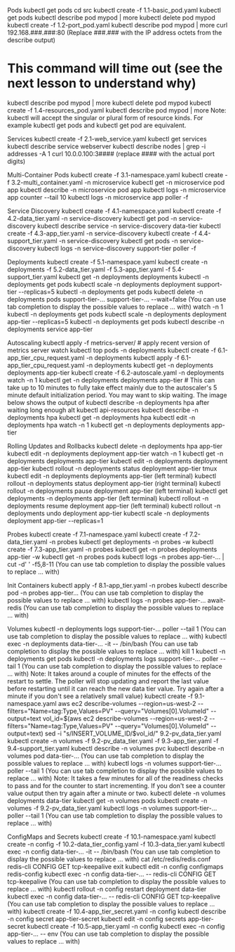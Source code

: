 Pods
kubectl get pods
cd src
kubectl create -f 1.1-basic_pod.yaml
kubectl get pods
kubectl describe pod mypod | more
kubectl delete pod mypod
kubectl create -f 1.2-port_pod.yaml
kubectl describe pod mypod | more
curl 192.168.###.###:80 (Replace ###.### with the IP address octets from the describe output)
# This command will time out (see the next lesson to understand why)
kubectl describe pod mypod | more
kubectl delete pod mypod
kubectl create -f 1.4-resources_pod.yaml
kubectl describe pod mypod | more
Note: kubectl will accept the singular or plural form of resource kinds. For example kubectl get pods and kubectl get pod are equivalent.

 

Services
kubectl create -f 2.1-web_service.yaml
kubectl get services
kubectl describe service webserver
kubectl describe nodes | grep -i addresses -A 1
curl 10.0.0.100:3#### (replace #### with the actual port digits)
 

Multi-Container Pods
kubectl create -f 3.1-namespace.yaml
kubectl create -f 3.2-multi_container.yaml -n microservice
kubectl get -n microservice pod app
kubectl describe -n microservice pod app
kubectl logs -n microservice app counter --tail 10
kubectl logs -n microservice app poller -f
 

Service Discovery
kubectl create -f 4.1-namespace.yaml
kubectl create -f 4.2-data_tier.yaml -n service-discovery
kubectl get pod -n service-discovery
kubectl describe service -n service-discovery data-tier
kubectl create -f 4.3-app_tier.yaml -n service-discovery
kubectl create -f 4.4-support_tier.yaml -n service-discovery
kubectl get pods -n service-discovery
kubectl logs -n service-discovery support-tier poller -f
 

Deployments
kubectl create -f 5.1-namespace.yaml
kubectl create -n deployments -f 5.2-data_tier.yaml -f 5.3-app_tier.yaml -f 5.4-support_tier.yaml
kubectl get -n deployments deployments
kubectl -n deployments get pods
kubectl scale -n deployments deployment support-tier --replicas=5
kubectl -n deployments get pods
kubectl delete -n deployments pods support-tier-... support-tier-... --wait=false (You can use tab completion to display the possible values to replace ... with)
watch -n 1 kubectl -n deployments get pods
kubectl scale -n deployments deployment app-tier --replicas=5
kubectl -n deployments get pods
kubectl describe -n deployments service app-tier
 

Autoscaling
kubectl apply -f metrics-server/ # apply recent version of metrics server
watch kubectl top pods -n deployments
kubectl create -f 6.1-app_tier_cpu_request.yaml -n deployments
kubectl apply -f 6.1-app_tier_cpu_request.yaml -n deployments
kubectl get -n deployments deployments app-tier
kubectl create -f 6.2-autoscale.yaml -n deployments
watch -n 1 kubectl get -n deployments deployments app-tier # This can take up to 10 minutes to fully take effect mainly due to the autoscaler's 5 minute default initialization period. You may want to skip waiting. The image below shows the output of kubectl describe -n deployments hpa after waiting long enough
alt
kubectl api-resources
kubectl describe -n deployments hpa
kubectl get -n deployments hpa
kubectl edit -n deployments hpa
watch -n 1 kubectl get -n deployments deployments app-tier
 

Rolling Updates and Rollbacks
kubectl delete -n deployments hpa app-tier
kubectl edit -n deployments deployment app-tier
watch -n 1 kubectl get -n deployments deployments app-tier 
kubectl edit -n deployments deployment app-tier
kubectl rollout -n deployments status deployment app-tier
tmux
kubectl edit -n deployments deployments app-tier (left terminal)
kubectl rollout -n deployments status deployment app-tier (right terminal)
kubectl rollout -n deployments pause deployment app-tier (left terminal)
kubectl get deployments -n deployments app-tier (left terminal)
kubectl rollout -n deployments resume deployment app-tier (left terminal)
kubectl rollout -n deployments undo deployment app-tier
kubectl scale -n deployments deployment app-tier --replicas=1
 

Probes
kubectl create -f 7.1-namespace.yaml
kubectl create -f 7.2-data_tier.yaml -n probes
kubectl get deployments -n probes -w
kubectl create -f 7.3-app_tier.yaml -n probes
kubectl get -n probes deployments app-tier -w
kubectl get -n probes pods
kubectl logs -n probes app-tier-... | cut -d' ' -f5,8-11 (You can use tab completion to display the possible values to replace ... with)
 

Init Containers
kubectl apply -f 8.1-app_tier.yaml -n probes
kubectl describe pod -n probes app-tier... (You can use tab completion to display the possible values to replace ... with)
kubectl logs -n probes app-tier-... await-redis (You can use tab completion to display the possible values to replace ... with)
 

Volumes
kubectl -n deployments logs support-tier-... poller --tail 1 (You can use tab completion to display the possible values to replace ... with)
kubectl exec -n deployments data-tier-... -it -- /bin/bash (You can use tab completion to display the possible values to replace ... with)
kill 1
kubectl -n deployments get pods
kubectl -n deployments logs support-tier-... poller --tail 1 (You can use tab completion to display the possible values to replace ... with)
Note: It takes around a couple of minutes for the effects of the restart to settle. The poller will stop updating and report the last value before restarting until it can reach the new data tier value. Try again after a minute if you don't see a relatively small value)
kubectl create -f 9.1-namespace.yaml
aws ec2 describe-volumes --region=us-west-2 --filters="Name=tag:Type,Values=PV" --query="Volumes[0].VolumeId" --output=text
vol_id=$(aws ec2 describe-volumes --region=us-west-2 --filters="Name=tag:Type,Values=PV" --query="Volumes[0].VolumeId" --output=text)
sed -i "s/INSERT_VOLUME_ID/$vol_id/" 9.2-pv_data_tier.yaml
kubectl create -n volumes -f 9.2-pv_data_tier.yaml -f 9.3-app_tier.yaml -f 9.4-support_tier.yaml
kubectl describe -n volumes pvc
kubectl describe -n volumes pod data-tier-... (You can use tab completion to display the possible values to replace ... with)
kubectl logs -n volumes support-tier-... poller --tail 1 (You can use tab completion to display the possible values to replace ... with)
Note: It takes a few minutes for all of the readiness checks to pass and for the counter to start incrementing. If you don't see a counter value output then try again after a minute or two.
kubectl delete -n volumes deployments data-tier
kubectl get -n volumes pods
kubectl create -n volumes -f 9.2-pv_data_tier.yaml
kubectl logs -n volumes support-tier-... poller --tail 1 (You can use tab completion to display the possible values to replace ... with)
 

ConfigMaps and Secrets
kubectl create -f 10.1-namespace.yaml
kubectl create -n config -f 10.2-data_tier_config.yaml -f 10.3-data_tier.yaml
kubectl exec -n config data-tier-... -it -- /bin/bash (You can use tab completion to display the possible values to replace ... with)
cat /etc/redis/redis.conf
redis-cli CONFIG GET tcp-keepalive
exit
kubectl edit -n config configmaps redis-config
kubectl exec -n config data-tier-... -- redis-cli CONFIG GET tcp-keepalive (You can use tab completion to display the possible values to replace ... with)
kubectl rollout -n config restart deployment data-tier
kubectl exec -n config data-tier-... -- redis-cli CONFIG GET tcp-keepalive (You can use tab completion to display the possible values to replace ... with)
kubectl create -f 10.4-app_tier_secret.yaml -n config
kubectl describe -n config secret app-tier-secret
kubectl edit -n config secrets app-tier-secret
kubectl create -f 10.5-app_tier.yaml -n config
kubectl exec -n config app-tier-... -- env (You can use tab completion to display the possible values to replace ... with)